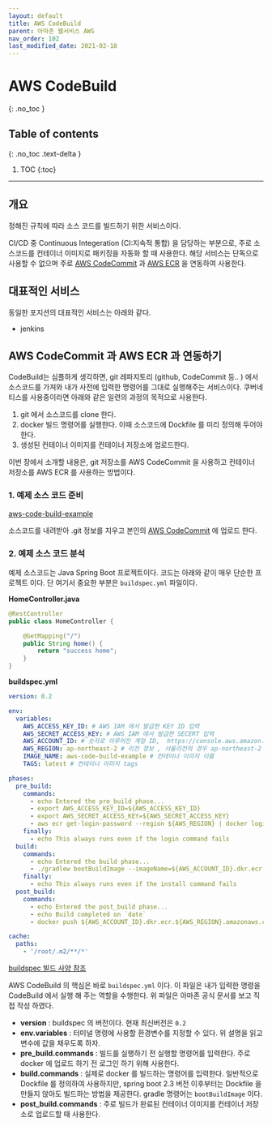 ```yaml
---
layout: default
title: AWS CodeBuild
parent: 아마존 웹서비스 AWS
nav_order: 102
last_modified_date: 2021-02-18
---
```


# AWS CodeBuild
{: .no_toc }

## Table of contents
{: .no_toc .text-delta }

1. TOC
{:toc}

---

## 개요

정해진 규칙에 따라 소스 코드를 빌드하기 위한 서비스이다. 

CI/CD 중 Continuous Integeration (CI:지속적 통합) 을 담당하는 부분으로, 주로 소스코드를 컨테이너 이미지로 패키징을 자동화 할 때 사용한다. 해당 서비스는 단독으로 사용할 수 없으며 주로 [AWS CodeCommit](AWS%20CodeCommit) 과 [AWS ECR](AWS%20ECR) 을 연동하여 사용한다.

## 대표적인 서비스

동일한 포지션의 대표적인 서비스는 아래와 같다. 

- jenkins

## AWS CodeCommit 과 AWS ECR 과 연동하기

CodeBuild는 심플하게 생각하면, git 레파지토리 (github, CodeCommit 등.. ) 에서 소스코드를 가져와 내가 사전에 입력한 명령어를 그대로 실행해주는 서비스이다. 쿠버네티스를 사용중이라면 아래와 같은 일련의 과정의 목적으로 사용한다.

1. git 에서 소스코드를 clone 한다.
2. docker 빌드 명령어를 실행한다. 이때 소스코드에 Dockfile 를 미리 정의해 두어야 한다.
3. 생성된 컨테이너 이미지를 컨테이너 저장소에 업로드한다.

이번 장에서 소개할 내용은, git 저장소를 AWS CodeCommit 을 사용하고 컨테이너 저장소를 AWS ECR 를 사용하는 방법이다.

### 1. 예제 소스 코드 준비

[aws-code-build-example](https://github.com/gumicode/aws-code-build-example) 

소스코드를 내려받아 .git 정보를 지우고 본인의 [AWS CodeCommit](AWS%20CodeCommit) 에 업로드 한다.

### 2. 예제 소스 코드 분석

예제 소스코드는 Java Spring Boot 프로젝트이다. 코드는 아래와 같이 매우 단순한 프로젝트 이다. 단 여기서 중요한 부분은 <code>buildspec.yml</code> 파일이다.

**HomeController.java**
```java 
@RestController
public class HomeController {

    @GetMapping("/")
    public String home() {
        return "success home";
    }
}
```

**buildspec.yml**
```yml 
version: 0.2

env:
  variables:
    AWS_ACCESS_KEY_ID: # AWS IAM 에서 발급한 KEY ID 입력
    AWS_SECRET_ACCESS_KEY: # AWS IAM 에서 발급한 SECERT 입력
    AWS_ACCOUNT_ID: # 숫자로 이루어진 계정 ID,  https://console.aws.amazon.com/billing/home?#/account 접속후 가장 상단에 있는 계정 ID
    AWS_REGION: ap-northeast-2 # 리전 정보 , 서울리전의 경우 ap-northeast-2
    IMAGE_NAME: aws-code-build-example # 컨테이너 이미지 이름
    TAGS: latest # 컨테이너 이미지 tags

phases:
  pre_build:
    commands:
      - echo Entered the pre_build phase...
      - export AWS_ACCESS_KEY_ID=${AWS_ACCESS_KEY_ID}
      - export AWS_SECRET_ACCESS_KEY=${AWS_SECRET_ACCESS_KEY}
      - aws ecr get-login-password --region ${AWS_REGION} | docker login --username AWS --password-stdin ${AWS_ACCOUNT_ID}.dkr.ecr.${AWS_REGION}.amazonaws.com
    finally:
      - echo This always runs even if the login command fails
  build:
    commands:
      - echo Entered the build phase...
      - ./gradlew bootBuildImage --imageName=${AWS_ACCOUNT_ID}.dkr.ecr.${AWS_REGION}.amazonaws.com/${IMAGE_NAME}:${TAGS}
    finally:
      - echo This always runs even if the install command fails
  post_build:
    commands:
      - echo Entered the post_build phase...
      - echo Build completed on `date`
      - docker push ${AWS_ACCOUNT_ID}.dkr.ecr.${AWS_REGION}.amazonaws.com/${IMAGE_NAME}:${TAGS}

cache:
  paths:
    - '/root/.m2/**/*'
```

[buildspec 빌드 사양 참조](https://docs.aws.amazon.com/ko_kr/codebuild/latest/userguide/build-spec-ref.html)

AWS CodeBuild 의 핵심은 바로 <code>buildspec.yml</code> 이다. 이 파일은 내가 입력한 명령을 CodeBuild 에서 실행 해 주는 역할을 수행한다. 위 파일은 아마존 공식 문서를 보고 직접 작성 하였다.

- **version** : buildspec 의 버전이다. 현재 최신버전은 <code>0.2</code>
- **env.variables** : 터미널 명령에 사용할 환경변수를 지정할 수 있다. 위 설명을 읽고 변수에 값을 채우도록 하자.
- **pre_build.commands** : 빌드를 실행하기 전 실행할 명령어를 입력한다. 주로 docker 에 업로드 하기 전 로그인 하기 위해 사용한다.
- **build.commands** : 실제로 docker 를 빌드하는 명령어를 입력한다. 일반적으로 Dockfile 를 정의하여 사용하지만, spring boot 2.3 버전 이후부터는 Dockfile 을 만들지 않아도 빌드하는 방법을 제공한다. gradle 명령어는 <code>bootBuildImage</code> 이다.
- **post_build.commands** : 주로 빌드가 완료된 컨테이너 이미지를 컨테이너 저장소로 업로드할 때 사용한다.

